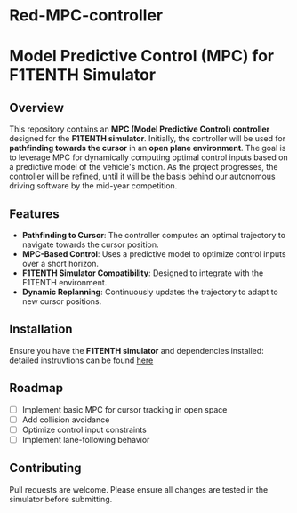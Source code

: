# Red-MPC-controller

# Model Predictive Control (MPC) for F1TENTH Simulator

## Overview
This repository contains an **MPC (Model Predictive Control) controller** designed for the **F1TENTH simulator**. Initially, the controller will be used for **pathfinding towards the cursor** in an **open plane environment**. The goal is to leverage MPC for dynamically computing optimal control inputs based on a predictive model of the vehicle's motion. As the project progresses, the controller will be refined, until it will be the basis behind our autonomous driving software by the mid-year competition.

## Features
- **Pathfinding to Cursor**: The controller computes an optimal trajectory to navigate towards the cursor position.
- **MPC-Based Control**: Uses a predictive model to optimize control inputs over a short horizon.
- **F1TENTH Simulator Compatibility**: Designed to integrate with the F1TENTH environment.
- **Dynamic Replanning**: Continuously updates the trajectory to adapt to new cursor positions.

## Installation
Ensure you have the **F1TENTH simulator** and dependencies installed: detailed instruvtions can be found [here](https://github.com/WE-Autopilot/f1tenth_gym)

## Roadmap
- [ ] Implement basic MPC for cursor tracking in open space
- [ ] Add collision avoidance
- [ ] Optimize control input constraints
- [ ] Implement lane-following behavior

## Contributing
Pull requests are welcome. Please ensure all changes are tested in the simulator before submitting.
